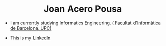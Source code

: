 <h1 align="center">Joan Acero Pousa</h1>

- I am currently studying Informatics Engineering. [( Facultat d'Informàtica de Barcelona, UPC)](https://www.fib.upc.edu/en)

- This is my [LinkedIn](https://www.linkedin.com/in/joan-acero-pousa/)

